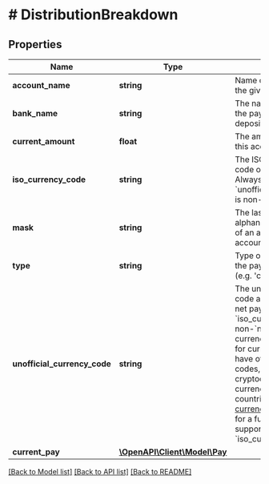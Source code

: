 # # DistributionBreakdown

## Properties

Name | Type | Description | Notes
------------ | ------------- | ------------- | -------------
**account_name** | **string** | Name of the account for the given distribution. | [optional]
**bank_name** | **string** | The name of the bank that the payment is being deposited to. | [optional]
**current_amount** | **float** | The amount distributed to this account. | [optional]
**iso_currency_code** | **string** | The ISO-4217 currency code of the net pay. Always &#x60;null&#x60; if &#x60;unofficial_currency_code&#x60; is non-null. | [optional]
**mask** | **string** | The last 2-4 alphanumeric characters of an account&#39;s official account number. | [optional]
**type** | **string** | Type of the account that the paystub was sent to (e.g. &#39;checking&#39;). | [optional]
**unofficial_currency_code** | **string** | The unofficial currency code associated with the net pay. Always &#x60;null&#x60; if &#x60;iso_currency_code&#x60; is non-&#x60;null&#x60;. Unofficial currency codes are used for currencies that do not have official ISO currency codes, such as cryptocurrencies and the currencies of certain countries.  See the [currency code schema](https://plaid.com/docs/api/accounts#currency-code-schema) for a full listing of supported &#x60;iso_currency_code&#x60;s. | [optional]
**current_pay** | [**\OpenAPI\Client\Model\Pay**](Pay.md) |  | [optional]

[[Back to Model list]](../../README.md#models) [[Back to API list]](../../README.md#endpoints) [[Back to README]](../../README.md)
